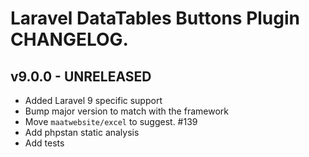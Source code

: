 # Laravel DataTables Buttons Plugin CHANGELOG.

## v9.0.0 - UNRELEASED

- Added Laravel 9 specific support
- Bump major version to match with the framework
- Move `maatwebsite/excel` to suggest. #139
- Add phpstan static analysis
- Add tests
